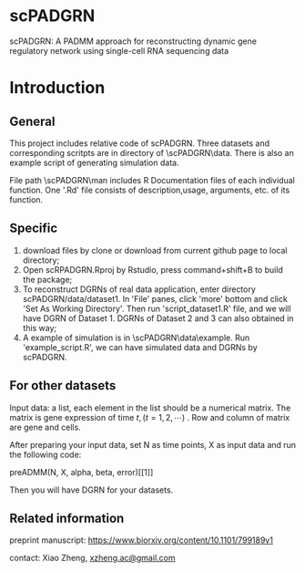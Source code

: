 # scPADGRN
scPADGRN: A PADMM approach for reconstructing dynamic gene regulatory network using single-cell RNA sequencing data

# Introduction

## General 

This project includes relative code of  scPADGRN. Three datasets and corresponding scritpts are in directory of \scPADGRN\data. There is also an example script of generating simulation data.

File path \scPADGRN\man includes R Documentation files of each individual function. One '.Rd' file consists of description,usage, arguments, etc. of its function. 

## Specific

1. download files by clone or download from current github page to local directory;
2. Open scRPADGRN.Rproj by Rstudio, press command+shift+B to build the package;
3. To reconstruct DGRNs of real data application, enter directory scPADGRN/data/dataset1. In 'File' panes, click 'more' bottom and click 'Set As Working Directory'. Then run 'script_dataset1.R' file, and we will have DGRN of Dataset 1. DGRNs of Dataset 2 and 3 can also obtained in this way;
4. A example of simulation is in \scPADGRN\data\example. Run 'example_script.R', we can have simulated data and DGRNs by scPADGRN.

## For other datasets

Input data: a list, each element in the list should be a numerical matrix. The matrix is gene expression of time $t,(t=1,2,\cdots)$ . Row and column of matrix are gene and cells. 

After preparing your input data, set N as time points, X as input data and run the following code:

<p>preADMM(N, X, alpha, beta, error)[[1]]</p>

Then you will have DGRN for your datasets.

## Related information
preprint manuscript: https://www.biorxiv.org/content/10.1101/799189v1

contact: Xiao Zheng, xzheng.ac@gmail.com


